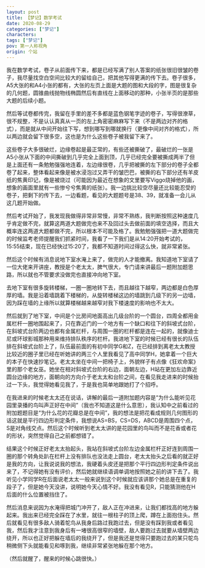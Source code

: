 ```yaml
---
layout: post
title: 【梦记】数学考试
date: 2020-08-29
categories: ["梦记"]
characters: 
tags: ["梦记"]
pov: 第一人称视角
origin: 个站
---
```


我在数学考试，卷子从前面传下来，都是已经写满了别人答案的纸张很旧很皱的卷子，我尽量找空白空间比较大的留给自己，把其他写得更满的传下去。卷子很多，A5大张的和A4小张的都有，大张的左页上面是大题的图和大段的字，图是很复杂的几何题，圆锥曲线抛物线椭圆然后有直线在上面移动的那种，小张半页的是那些大题的后续小题。

然后等试卷都传完，我留在手里的差不多都是蓝色钢笔字迹的卷子，写得很潦草，很不规整，不是认认真真从一页的左上角密密麻麻写下来（不是两边对齐的格式），而是就从中间开始往下写，想到哪写到哪就换行（更像中间对齐的格式），所以两边就会留下很多空，这也是为什么这些卷子被我留下来了。

这些卷子大多很破烂，边缘卷起是最正常的，有些还被撕破了，最破烂的一张是A5小张从下面的中间撕破到几乎完全上面到顶，几乎已经完全要被撕成两半了但是上面还有一条勉勉强强地连着，左边缘很卷，几乎把被撕的左下部分的卷子全都卷了起来，整体看起来像是被水浸泡过又弄干的皱巴巴，被撕的右下部分还有羊皮纸的焦黄印记，像是被烧过（可能因为最近在想象的文里要写Viggo烧掉他的画，想象的画面里就有一些惨兮兮焦黄的纸张）。我一边挑比较空尽量还比较能忍受的卷子，把剩下的传下去，一边看题，看见的大题题号是38、39，就准备一会儿从这几题开始做。

然后考试开始了，我发现我做得非常非常慢，非常不熟练，我判断按照这种速度几乎肯定做不完，就算这两道大题做完也来不及回过头去做前面的填空选择，而且大概率连这两道大题都做不完，所以根本不可能及格了。我勉勉强强把一道大题做完的时候监考老师提醒我们抓紧时间，我看了一下我们是从14:20开始考试的，15:55结束，现在已经快过15:20了，我都不知道时间过得这么快，就非常紧张。

然后这个时候有消息说地下室水淹上来了，做完的人才能撤离。我知道地下室请了一位大佬来开讲座，教授是个老太太，脾气很大，专门请来讲最后一题附加题思路，所以就也不管要求没做完也直接冲向地下室。

去地下室有很多旋转楼梯，一圈一圈地转下去，而且越往下越窄，两边都是白色厚厚的墙。我是沿着墙跳着下楼梯的，从旋转楼梯这边的墙跳到几级下的另一边墙，因为踩在墙的上缘所以就算楼梯越来越窄对我下楼速度的影响也不太大。

然后就到了地下室，中间是个比房间地面高出几级台阶的一个圆台，四周全都用金属栏杆一圈地围起来了，只在靠近门的一个地方有一个缺口和往下的斜坡式台阶，在斜坡式台阶两边也都有金属栏杆，与周围一圈的栏杆都是连在一起的，就像迪士尼或环球影城那种用来维持排队秩序的栏杆。我进地下室的时候已经有很长的队伍排在斜坡式台阶上了，队伍最前面的有初中同学G和Z，在已经排到离老太太教授比较近的圈子里已经在听她讲的两三个人里我看见了高中同学H，她拿着一个巨大的本子在快速抄笔记。老太太坐在中间一把椅子上，外貌样子有点像《狂欢命案》里的那个老女巫。她坐在相对斜坡式台阶的右边，面朝左边，H站在更加左边靠近圆台边缘的地方，面朝向的方向介于老太太和台阶之间，在看见我走进来的时候抬过一下头，我觉得她看见我了，于是我也简单地跟她打了个招呼。

在我进来的时候老太太还在说话，讲解的最后一道附加题内容是“为什么能听见花园里录播的鸟叫声正好在中间”（我也不知道这是什么意思），我认知中之前看过的附加题题目是“为什么花的花瓣总是在中间”，我的想法是把花看成规则几何图形的话这就是平行四边形判定条件，我想说AS=BS，CS=DS，ABCD是周围四个点，S是对角线交点。然后这个时候听到老太太讲的是花园里的鸟叫而不是花香或者花的形状，突然觉得自己之前都想错了。

结果这个时候正好老太太抬起头，我站在斜坡式台阶左边金属栏杆正好连到周围一圈的那个转角处趴在栏杆上没有排队也没法走上圆台，老太太抬头之后看的就正好是我的方向，让我说说我的想法，我硬着头皮还是把那个平行四边形判定条件说出来了，不记得她有没有评价，然后她就继续语调单调地按照她之前的讲下去了。我听见小学同学R在后面说老太太一般来说到这个时候就应该讲那个她总是在重复的段子了，但是她今天没讲，说明她今天心情不好。我没有看见R，只能猜测他在H后面的什么位置被挡住了。

然后消息来说因为水淹得把城门冲开了，敌人正在冲进来，让我们都找高的地方躲起来。我出来已经完全踩在了水里，就往一根柱子的顶上爬，蹲在上面抱住头。然后就看见有很多敌人骑着鸵鸟从我身后路过我跑过去，但是没有踩到我或者看见我，然后我才注意到我身后有一堵很高很窄的墙壁，敌人要跑过去就要从墙壁两边绕开，所以也正好把躲在墙后的我绕开了，但是我还是觉得只要跑过去的某只鸵鸟稍微侧下头就能看见和啄到我，继续非常紧张地躲在那个地方。

（然后就醒了，醒来的时候心跳很快。）